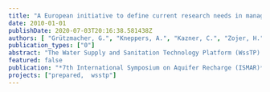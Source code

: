 ```yaml
---
title: "A European initiative to define current research needs in managed aquifer recharge"
date: 2010-01-01
publishDate: 2020-07-03T20:16:38.581438Z
authors: [ "Grützmacher, G.", "Kneppers, A.", "Kazner, C.", "Zojer, H." ]
publication_types: ["0"]
abstract: "The Water Supply and Sanitation Technology Platform (WssTP) was initiated by the European commission in 2004 and developed by the European Water Industry, open to all stakeholders. The objective is to stimulate a collaborative, innovative, visionary and integrated research and technology development strategy for the European water sector. Within different pilot programmes of the WssTP Managed Aquifer Recharge (MAR) was identified as a topic of interest and area relevant for further research. For this reason a Task Force on MAR was initiated in 2009 with 36 representatives from European research institutes, industry partners and with participation of international experts. During a workshop conducted in Graz in June 2009 these experts developed the basis for a report that has now been submitted to the European Commission for consideration in future research calls. In this report MAR was identified as a possible countermeasure against degradation of groundwater resources in Europe, that has a history of more than 150 years of practical implementation in Europe. Although not generating “new” water resources, it enables the use of alternative resources that would not be used otherwise (e.g. storm-water, seasonal high water flow, recycled water) for drinking water and irrigation by buffering high variations in availability and demand. MAR also provides an additional purification step in the regional water cycle. Recharged water can also act as an hydraulic barrier to prevent saltwater intrusion or the spreading of contaminated groundwater and inhibit a regional decrease of groundwater tables. This is particularly important in the scope of achieving the goals of the EU water framework directive. Research needs were identified in the field of defining “Best Management Practices” and standards for MAR in Europe, modelling for transparent feasibility assessment and the investigation of MAR in karstic aquifers."
featured: false
publication: "*7th International Symposium on Aquifer Recharge (ISMAR)*"
projects: ["prepared,  wsstp"]
---
```


